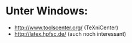 # Unter Windows:

* http://www.toolscenter.org/ (TeXniCenter)
* http://latex.hpfsc.de/ (auch noch interessant)
